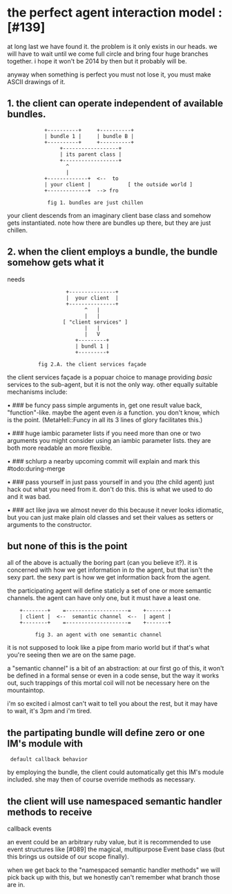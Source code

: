 # the perfect agent interaction model :[#139]

at long last we have found it. the problem is it only exists in our heads.
we will have to wait until we come full circle and bring four huge branches
together. i hope it won't be 2014 by then but it probably will be.

anyway when something is perfect you must not lose it, you must make
ASCII drawings of it.


## 1. the client can operate independent of available bundles.

                +----------+     +----------+
                | bundle 1 |     | bundle B |
                +----------+     +----------+
                     +------------------+
                     | its parent class |
                     +------------------+
                       ^
                       |
                +-------------+  <--  to
                | your client |            [ the outside world ]
                +-------------+  --> fro

                 fig 1. bundles are just chillen

your client descends from an imaginary client base class and somehow gets
instantiated. note how there are bundles up there, but they are just chillen.


## 2. when the client employs a bundle, the bundle somehow gets what it
needs

                       +---------------+
                       |  your client  |
                       +---------------+
                             ^   |
                             |   |
                      [ "client services" ]
                             |   |
                             |   V
                          +---------+
                          | bundl 1 |
                          +---------+

              fig 2.A. the client services façade

the client services façade is a popuar choice to manage providing *basic*
services to the sub-agent, but it is not the only way. other equally suitable
mechanisms include:


• ### be funcy
  pass simple arguments in, get one result value back, "function"-like.
  maybe the agent even *is* a function. you don't know, which is the point.
  (MetaHell::Funcy in all its 3 lines of glory facilitates this.)

• ### huge iambic parameter lists
  if you need more than one or two arguments you might consider using an
  iambic parameter lists. they are both more readable an more flexible.

• ### schlurp
  a nearby upcoming commit will explain and mark this #todo:during-merge

• ### pass yourself in
  just pass yourself in and you (the child agent) just hack out what you
  need from it. don't do this. this is what we used to do and it was bad.

• ### act like java
  we almost never do this because it never looks idiomatic, but you can
  just make plain old classes and set their values as setters or arguments
  to the constructor.


## but none of this is the point

all of the above is actually the boring part (can you believe it?). it is
concerned with how we get information in *to* the agent, but that isn't the
sexy part. the sexy part is how we get information back from the agent.

the participating agent will define staticly a set of one or more semantic
channels. the agent can have only one, but it must have a least one.

        +--------+    =--------------------=    +-------+
        | client |  <--  semantic channel  <--  | agent |
        +--------+    =--------------------=    +-------+

             fig 3. an agent with one semantic channel

it is not supposed to look like a pipe from mario world but if that's what
you're seeing then we are on the same page.


a  "semantic channel" is a bit of an abstraction: at our first go of this,
it won't be defined in a formal sense or even in a code sense, but the
way it works out, such trappings of this mortal coil will not be necessary
here on the mountaintop.

i'm so excited i almost can't wait to tell you about the rest, but it may
have to wait, it's 3pm and i'm tired.


## the partipating bundle will define zero or one IM's module with
     default callback behavior

by employing the bundle, the client could automatically get this IM's
module included. she may then of course override methods as necessary.


## the client will use namespaced semantic handler methods to receive
  callback events

an event could be an arbitrary ruby value, but it is recommended to use
event structures like [#089] the magical, multipurpose Event base class
(but this brings us outside of our scope finally).

when we get back to the "namespaced semantic handler methods" we will pick
back up with this, but we honestly can't remember what branch those are in.
